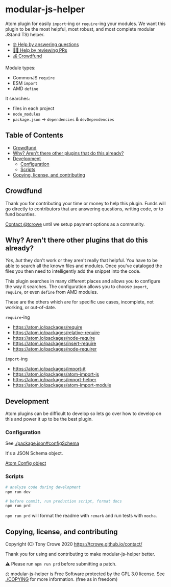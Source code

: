 # modular-js-helper

Atom plugin for easily `import`-ing or `require`-ing your modules. We want this plugin to be the most helpful, most robust, and most complete modular JS(and TS) helper.

+ [🤓 Help by answering questions](/../../issues)
+ [👨‍🔬 Help by reviewing PRs](/../../pulls)
+ [💰 Crowdfund](#crowdfund)

Module types:

+ CommonJS `require`
+ ESM `import`
+ AMD `define`

It searches:

+ files in each project
+ `node_modules`
+ `package.json` → `dependencies` & `devDependencies`

## Table of Contents

+ [Crowdfund](#crowdfund)
+ [Why? Aren't there other plugins that do this already?](#why-arent-there-other-plugins-that-do-this-already)
+ [Development](#development)
  + [Configuration](#configuration)
  + [Scripts](#scripts)
+ [Copying, license, and contributing](#copying-license-and-contributing)

## Crowdfund

Thank you for contributing your time or money to help this plugin. Funds will go directly to contributors that are answering questions, writing code, or to fund bounties.

[Contact @tcrowe](https://tcrowe.github.io/contact/) until we setup payment options as a community.

## Why? Aren't there other plugins that do this already?

*Yes, but* they don't work or they aren't really that helpful. You have to be able to search all the known files and modules. Once you've cataloged the files you then need to intelligently add the snippet into the code.

This plugin searches in many different places and allows you to configure the way it searches. The configuration allows you to choose `import`, `require`, or even `define` from AMD modules.

These are the others which are for specific use cases, incomplete, not working, or out-of-date.

`require`-ing

+ <https://atom.io/packages/require>
+ <https://atom.io/packages/relative-require>
+ <https://atom.io/packages/node-require>
+ <https://atom.io/packages/insert-require>
+ <https://atom.io/packages/node-requirer>

`import`-ing

+ <https://atom.io/packages/import-it>
+ <https://atom.io/packages/atom-import-js>
+ <https://atom.io/packages/import-helper>
+ <https://atom.io/packages/atom-import-module>

## Development

Atom plugins can be difficult to develop so lets go over how to develop on this and power it up to be the best plugin.

### Configuration

See [./package.json#configSchema](./package.json)

It's a JSON Schema object.

[Atom Config object](https://flight-manual.atom.io/api/v1.42.0/Config/)

### Scripts

```sh
# analyze code during development
npm run dev

# before commit, run production script, format docs
npm run prd
```

`npm run prd` will format the readme with `remark` and run tests with `mocha`.

## Copying, license, and contributing

Copyright (C) Tony Crowe 2020 <https://tcrowe.github.io/contact/>

Thank you for using and contributing to make modular-js-helper better.

⚠️ Please run `npm run prd` before submitting a patch.

⚖️ modular-js-helper is Free Software protected by the GPL 3.0 license. See [./COPYING](./COPYING) for more information. (free as in freedom)
